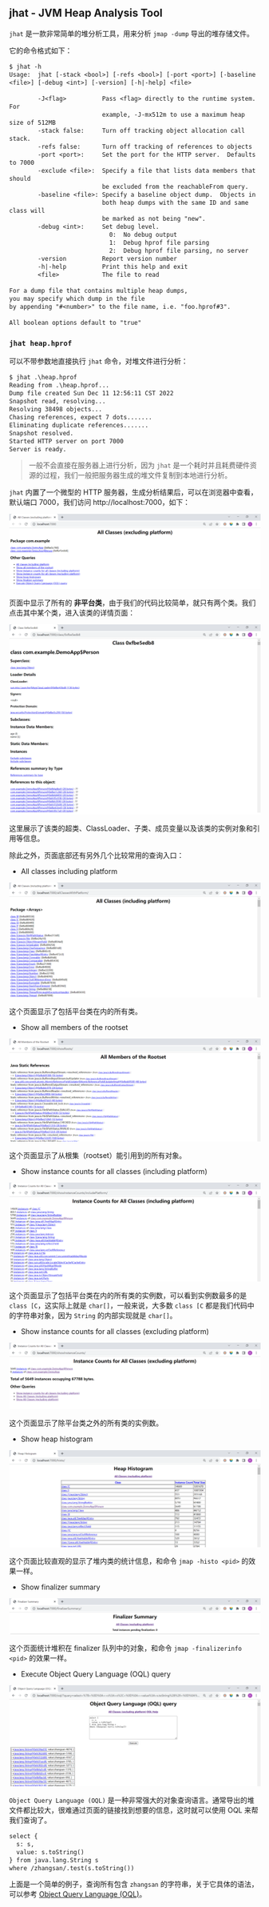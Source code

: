 ## jhat - JVM Heap Analysis Tool

`jhat` 是一款非常简单的堆分析工具，用来分析 `jmap -dump` 导出的堆存储文件。

它的命令格式如下：

```
$ jhat -h
Usage:  jhat [-stack <bool>] [-refs <bool>] [-port <port>] [-baseline <file>] [-debug <int>] [-version] [-h|-help] <file>

        -J<flag>          Pass <flag> directly to the runtime system. For
                          example, -J-mx512m to use a maximum heap size of 512MB
        -stack false:     Turn off tracking object allocation call stack.
        -refs false:      Turn off tracking of references to objects
        -port <port>:     Set the port for the HTTP server.  Defaults to 7000
        -exclude <file>:  Specify a file that lists data members that should
                          be excluded from the reachableFrom query.
        -baseline <file>: Specify a baseline object dump.  Objects in
                          both heap dumps with the same ID and same class will
                          be marked as not being "new".
        -debug <int>:     Set debug level.
                            0:  No debug output
                            1:  Debug hprof file parsing
                            2:  Debug hprof file parsing, no server
        -version          Report version number
        -h|-help          Print this help and exit
        <file>            The file to read

For a dump file that contains multiple heap dumps,
you may specify which dump in the file
by appending "#<number>" to the file name, i.e. "foo.hprof#3".

All boolean options default to "true"
```

### `jhat heap.hprof`

可以不带参数地直接执行 `jhat` 命令，对堆文件进行分析：

```
$ jhat .\heap.hprof
Reading from .\heap.hprof...
Dump file created Sun Dec 11 12:56:11 CST 2022
Snapshot read, resolving...
Resolving 38498 objects...
Chasing references, expect 7 dots.......
Eliminating duplicate references.......
Snapshot resolved.
Started HTTP server on port 7000
Server is ready.
```

> 一般不会直接在服务器上进行分析，因为 `jhat` 是一个耗时并且耗费硬件资源的过程，我们一般把服务器生成的堆文件复制到本地进行分析。

`jhat` 内置了一个微型的 HTTP 服务器，生成分析结果后，可以在浏览器中查看，默认端口 7000，我们访问 http://localhost:7000，如下：

![](./images/all-classes.png)

页面中显示了所有的 **非平台类**，由于我们的代码比较简单，就只有两个类。我们点击其中某个类，进入该类的详情页面：

![](./images/class-person.png)

这里展示了该类的超类、ClassLoader、子类、成员变量以及该类的实例对象和引用等信息。

除此之外，页面底部还有另外几个比较常用的查询入口：

* All classes including platform

![](./images/all-classes-including-platform.png)

这个页面显示了包括平台类在内的所有类。

* Show all members of the rootset

![](./images/rootset-members.png)

这个页面显示了从根集（rootset）能引用到的所有对象。

* Show instance counts for all classes (including platform)

![](./images/instance-counts-including-platform.png)

这个页面显示了包括平台类在内的所有类的实例数，可以看到实例数最多的是 `class [C`，这实际上就是 `char[]`，一般来说，大多数 `class [C` 都是我们代码中的字符串对象，因为 `String` 的内部实现就是 `char[]`。

* Show instance counts for all classes (excluding platform)

![](./images/instance-counts.png)

这个页面显示了除平台类之外的所有类的实例数。

* Show heap histogram

![](./images/heap-hist.png)

这个页面比较直观的显示了堆内类的统计信息，和命令 `jmap -histo <pid>` 的效果一样。

* Show finalizer summary

![](./images/finalizer.png)

这个页面统计堆积在 finalizer 队列中的对象，和命令 `jmap -finalizerinfo <pid>` 的效果一样。

* Execute Object Query Language (OQL) query

![](./images/oql.png)

`Object Query Language (OQL)` 是一种非常强大的对象查询语言。通常导出的堆文件都比较大，很难通过页面的链接找到想要的信息，这时就可以使用 OQL 来帮我们查询了。

```
select { 
  s: s, 
  value: s.toString() 
} from java.lang.String s 
where /zhangsan/.test(s.toString())
```

上面是一个简单的例子，查询所有包含 `zhangsan` 的字符串，关于它具体的语法，可以参考 [Object Query Language (OQL)](http://cr.openjdk.java.net/~sundar/8022483/webrev.01/raw_files/new/src/share/classes/com/sun/tools/hat/resources/oqlhelp.html)。